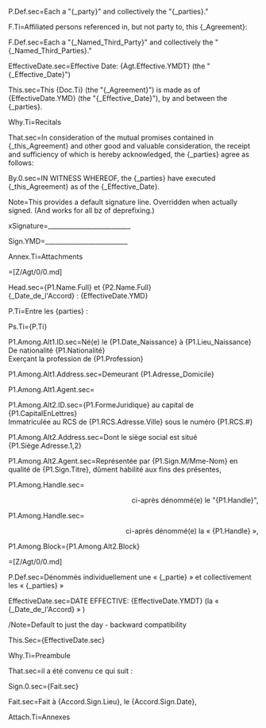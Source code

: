 P.Def.sec=Each a "{_party}" and collectively the "{_parties}."

F.Ti=Affiliated persons referenced in, but not party to, this {_Agreement}:

F.Def.sec=Each a "{_Named_Third_Party}" and collectively the "{_Named_Third_Parties}."

EffectiveDate.sec=Effective Date: {Agt.Effective.YMDT} (the "{_Effective_Date}")

This.sec=This {Doc.Ti} (the "{_Agreement}") is made as of {EffectiveDate.YMD} (the "{_Effective_Date}"), by and between the {_parties}.

Why.Ti=Recitals

That.sec=In consideration of the mutual promises contained in {_this_Agreement} and other good and valuable consideration, the receipt and sufficiency of which is hereby acknowledged, the {_parties} agree as follows:

By.0.sec=IN WITNESS WHEREOF, the {_parties} have executed {_this_Agreement} as of the {_Effective_Date}.

Note=This provides a default signature line.  Overridden when actually signed.  (And works for all bz of deprefixing.)

xSignature=__________________________

Sign.YMD=__________________________

Annex.Ti=Attachments


=[Z/Agt/0/0.md]  







Head.sec={P1.Name.Full} et {P2.Name.Full}<br>{_Date_de_l'Accord} : {EffectiveDate.YMD}

P.Ti=Entre les {parties} :

Ps.Ti={P.Ti}

P1.Among.Alt1.ID.sec=Né(e) le {P1.Date_Naissance} à {P1.Lieu_Naissance}<br>De nationalité {P1.Nationalité}<br>Exerçant la profession de {P1.Profession}

P1.Among.Alt1.Address.sec=Demeurant {P1.Adresse_Domicile}

P1.Among.Alt1.Agent.sec=</i>


P1.Among.Alt2.ID.sec={P1.FormeJuridique} au capital de {P1.CapitalEnLettres}<br>Immatriculée au RCS de {P1.RCS.Adresse.Ville} sous le numéro {P1.RCS.#}

P1.Among.Alt2.Address.sec=Dont le siège social est situé {P1.Siège.Adresse.1,2}

P1.Among.Alt2.Agent.sec=Représentée par {P1.Sign.M/Mme-Nom} en qualité de {P1.Sign.Titre}, dûment habilité aux fins des présentes,

P1.Among.Handle.sec=<div align="right">ci-après dénommé(e) le "{P1.Handle}",</div>


P1.Among.Handle.sec=<div align="right">ci-après dénommé(e) la « {P1.Handle} »,</div>


P1.Among.Block={P1.Among.Alt2.Block}

=[Z/Agt/0/0.md]  


P.Def.sec=Dénommés individuellement une « {_partie} » et collectivement  les « {_parties} »

EffectiveDate.sec=DATE EFFECTIVE: {EffectiveDate.YMDT} (la « {_Date_de_l'Accord} » )

/Note=Default to just the day - backward compatibility

This.Sec={EffectiveDate.sec}

Why.Ti=Preambule 

That.sec=il a été convenu ce qui suit :

Sign.0.sec={Fait.sec}

Fait.sec=Fait à {Accord.Sign.Lieu}, le {Accord.Sign.Date},

Attach.Ti=Annexes